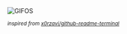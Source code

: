 <div align="justify">
<picture>
    <source media="(prefers-color-scheme: dark)" srcset="https://i.ibb.co/1G1XKXr1/output-gif.gif">
    <source media="(prefers-color-scheme: light)" srcset="https://i.ibb.co/1G1XKXr1/output-gif.gif">
    <img alt="GIFOS" src="https://i.ibb.co/1G1XKXr1/output-gif.gif">
</picture>

<sub><i>inspired from [x0rzavi/github-readme-terminal](https://github.com/x0rzavi/github-readme-terminal)</i></sub>

</div>

<!-- Image deletion URL: https://ibb.co/9H6424b6/ca09a15ad2339c884852cad11570b186 -->